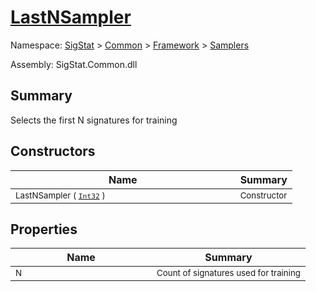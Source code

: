 # [LastNSampler](./LastNSampler.md)

Namespace: [SigStat]() > [Common](./../../README.md) > [Framework]() > [Samplers](./README.md)

Assembly: SigStat.Common.dll

## Summary
Selects the first N signatures for training

## Constructors

| Name | Summary | 
| --- | --- | 
| <sub>LastNSampler ( [`Int32`](https://docs.microsoft.com/en-us/dotnet/api/System.Int32) )</sub><img width=200>| <sub>Constructor</sub>| <br>


## Properties

| Name | Summary | 
| --- | --- | 
| <sub>N</sub><img width=200>| <sub>Count of signatures used for training</sub>| <br>


